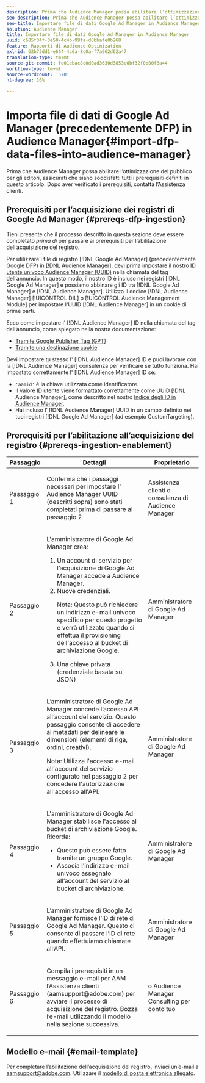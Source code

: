 ```yaml
---
description: Prima che Audience Manager possa abilitare l’ottimizzazione del pubblico per gli editori, assicurati che siano soddisfatti tutti i prerequisiti definiti in questo articolo. Dopo aver verificato i prerequisiti, contatta l’Assistenza clienti.
seo-description: Prima che Audience Manager possa abilitare l’ottimizzazione del pubblico per gli editori, assicurati che siano soddisfatti tutti i prerequisiti definiti in questo articolo. Dopo aver verificato i prerequisiti, contatta l’Assistenza clienti.
seo-title: Importare file di dati Google Ad Manager in Audience Manager
solution: Audience Manager
title: Importare file di dati Google Ad Manager in Audience Manager
uuid: c685f34f-3e50-4c4b-99fa-d8bbafe0b268
feature: Rapporti di Audience Optimization
exl-id: 62b72dd1-e664-4c6a-8c0a-f7a662d62a47
translation-type: tm+mt
source-git-commit: fe01ebac8c0d0ad3630d3853e0bf32f0b00f6a44
workflow-type: tm+mt
source-wordcount: '570'
ht-degree: 16%

---
```


# Importa file di dati di Google Ad Manager (precedentemente DFP) in Audience Manager{#import-dfp-data-files-into-audience-manager}

Prima che Audience Manager possa abilitare l’ottimizzazione del pubblico per gli editori, assicurati che siano soddisfatti tutti i prerequisiti definiti in questo articolo. Dopo aver verificato i prerequisiti, contatta l’Assistenza clienti.

## Prerequisiti per l’acquisizione dei registri di Google Ad Manager {#prereqs-dfp-ingestion}

Tieni presente che il processo descritto in questa sezione deve essere completato *prima di* per passare ai prerequisiti per l’abilitazione dell’acquisizione del registro.

Per utilizzare i file di registro [!DNL Google Ad Manager] (precedentemente Google DFP) in [!DNL Audience Manager], devi prima impostare il nostro [ID utente univoco Audience Manager (UUID)](../../../reference/ids-in-aam.md) nella chiamata del tag dell’annuncio. In questo modo, il nostro ID è incluso nei registri [!DNL Google Ad Manager] e possiamo abbinare gli ID tra [!DNL Google Ad Manager] e [!DNL Audience Manager]. Utilizza il codice [!DNL Audience Manager] [!UICONTROL DIL] o [!UICONTROL Audience Management Module] per impostare l&#39;UUID [!DNL Audience Manager] in un cookie di prime parti.

Ecco come impostare l’ [!DNL Audience Manager] ID nella chiamata del tag dell’annuncio, come spiegato nella nostra documentazione:

* [Tramite Google Publisher Tag (GPT)](../../../integration/gpt-aam-destination/gpt-aam-modify-api.md)
* [Tramite una destinazione cookie](../../../integration/gpt-aam-destination/gpt-aam-create-destination.md)

Devi impostare tu stesso l&#39; [!DNL Audience Manager] ID e puoi lavorare con la [!DNL Audience Manager] consulenza per verificare se tutto funziona. Hai impostato correttamente l&#39; [!DNL Audience Manager] ID se:

* `'aamid'` è la chiave utilizzata come identificatore.
* Il valore ID utente viene formattato correttamente come UUID [!DNL Audience Manager], come descritto nel nostro [Indice degli ID in Audience Manager](../../../reference/ids-in-aam.md).
* Hai incluso l’ [!DNL Audience Manager] UUID in un campo definito nei tuoi registri [!DNL Google Ad Manager] (ad esempio CustomTargeting).

## Prerequisiti per l’abilitazione all’acquisizione del registro {#prereqs-ingestion-enablement}

<table id="table_C980A9F9B0FB4157B4908A64768B1571"> 
 <thead> 
  <tr> 
   <th colname="col1" class="entry"> Passaggio </th> 
   <th colname="col2" class="entry"> Dettagli </th> 
   <th colname="col3" class="entry"> Proprietario </th> 
  </tr> 
 </thead>
 <tbody> 
  <tr> 
   <td colname="col1"> <p>Passaggio 1 </p> </td> 
   <td colname="col2"> <p>Conferma che i passaggi necessari per impostare l' <span class="keyword"> Audience Manager</span> UUID (descritti sopra) sono stati completati prima di passare al passaggio 2 </p> </td> 
   <td colname="col3"> <p><span class="keyword"> Assistenza clienti o consulenza </span> di Audience Manager </p> </td> 
  </tr> 
  <tr> 
   <td colname="col1"> <p>Passaggio 2 </p> </td> 
   <td colname="col2"> <p>L'amministratore di Google Ad Manager crea: </p> <p> 
     <ol id="ol_FCFA9B11CFF948A488DF9CB298FC04C4"> 
      <li id="li_BC946EDCC3324578AEB64EDDA55B5ACA">Un account di servizio per l’acquisizione di Google Ad Manager accede a <span class="keyword"> Audience Manager</span>. </li> 
      <li id="li_6B2FC7D73A3246419E55C004E17ACA25">Nuove credenziali. <p>Nota:  Questo può richiedere un indirizzo e-mail univoco specifico per questo progetto e verrà utilizzato quando si effettua il provisioning dell'accesso al bucket di archiviazione Google. </p> </li> 
      <li id="li_95444B9FD1B34659A9634814B262A681">Una chiave privata (credenziale basata su JSON) </li> 
     </ol> </p> </td> 
   <td colname="col3"> <p>Amministratore di Google Ad Manager </p> </td> 
  </tr> 
  <tr> 
   <td colname="col1"> <p>Passaggio 3 </p> </td> 
   <td colname="col2"> <p>L’amministratore di Google Ad Manager concede l’accesso API all’account del servizio. Questo passaggio consente di accedere ai metadati per delineare le dimensioni (elementi di riga, ordini, creativi). <p>Nota:  Utilizza l'accesso e-mail all'account del servizio configurato nel passaggio 2 per concedere l'autorizzazione all'accesso all'API. </p> </p> </td> 
   <td colname="col3"> <p>Amministratore di Google Ad Manager </p> </td> 
  </tr> 
  <tr> 
   <td colname="col1"> <p>Passaggio 4 </p> </td> 
   <td colname="col2"> <p>L'amministratore di Google Ad Manager stabilisce l'accesso al bucket di archiviazione Google. Ricorda: </p> <p> 
     <ul id="ul_3E8DCC73454243D998BD9024D0966A4E"> 
      <li id="li_3691DBD28006412288458175F75873C6">Questo può essere fatto tramite un gruppo Google. </li> 
      <li id="li_4774806B263245CEAAAB89BD2AA7F23F">Associa l’indirizzo e-mail univoco assegnato all’account del servizio al bucket di archiviazione. </li> 
     </ul> </p> </td> 
   <td colname="col3"> <p>Amministratore di Google Ad Manager </p> </td> 
  </tr> 
  <tr> 
   <td colname="col1"> <p>Passaggio 5 </p> </td> 
   <td colname="col2"> <p>L’amministratore di Google Ad Manager fornisce l’ID di rete di Google Ad Manager. Questo ci consente di passare l’ID di rete quando effettuiamo chiamate all’API. </p> </td> 
   <td colname="col3"> <p>Amministratore di Google Ad Manager </p> </td> 
  </tr> 
  <tr> 
   <td colname="col1"> <p>Passaggio 6 </p> </td> 
   <td colname="col2"> <p>Compila i prerequisiti in un messaggio e-mail per AAM l’Assistenza clienti (aamsupport@adobe.com) per avviare il processo di acquisizione del registro. Bozza l’e-mail utilizzando il modello nella sezione successiva. </p> </td> 
   <td colname="col3"> <p>o <span class="keyword"> Audience Manager</span> Consulting per conto tuo </p> </td> 
  </tr> 
 </tbody> 
</table>

## Modello e-mail {#email-template}

Per completare l’abilitazione dell’acquisizione del registro, inviaci un’e-mail a aamsupport@adobe.com. Utilizzare il [modello di posta elettronica allegato](assets/enable_dfp_ingestion.txt).
